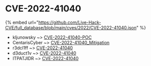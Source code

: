 # CVE-2022-41040
{% embed url="https://github.com/Live-Hack-CVE/full_database/blob/main/cves/2022/CVE-2022-41040.json" %}

* kljunowsky ~> [CVE-2022-41040-POC](https://www.alice-snow.ru/2022/database/cve-2022-41040/cve-2022-41040-poc-kljunowsky)
* CentarisCyber ~> [CVE-2022-41040_Mitigation](https://www.alice-snow.ru/2022/database/cve-2022-41040/cve-2022-41040_mitigation-centariscyber)
* r3dcl1ff ~> [CVE-2022-41040](https://www.alice-snow.ru/2022/database/cve-2022-41040/cve-2022-41040-r3dcl1ff)
* d3duct1v ~> [CVE-2022-41040](https://www.alice-snow.ru/2022/database/cve-2022-41040/cve-2022-41040-d3duct1v)
* ITPATJIDR ~> [CVE-2022-41040](https://www.alice-snow.ru/2022/database/cve-2022-41040/cve-2022-41040-itpatjidr)